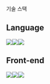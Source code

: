 기술 스택

## Language
<img src="https://img.shields.io/badge/Python-blue?style=for-the-badge&logo=Python&logoColor=white"><img src="https://img.shields.io/badge/Java-blue?style=for-the-badge&logo=Java&logoColor=white"><img src="https://img.shields.io/badge/PHP-purple?style=for-the-badge&logo=PHP&logoColor=white">

## Front-end
<img src="https://img.shields.io/badge/HTML5-black?style=for-the-badge&logo=HTML5&logoColor=white"><img src="https://img.shields.io/badge/CSS-#1572B6?style=for-the-badge&logo=CSS3&logoColor=white"><img src="https://img.shields.io/badge/JavaScript-yellow?style=for-the-badge&logo=JavaScript&logoColor=white">